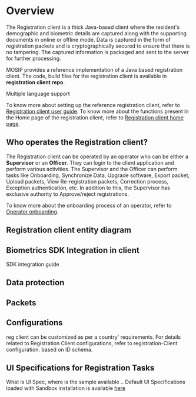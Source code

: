 # Overview

The Registration client is a thick Java-based client where the resident's demographic and biometric details are captured along with the supporting documents in online or offline mode. Data is captured in the form of registration packets and is cryptographically secured to ensure that there is no tampering. The captured information is packaged and sent to the server for further processing.

MOSIP provides a reference implementation of a Java based registration client. The code, build files for the registration client is available in **registration client repo**.

Multiple language support


  
To know more about setting up the reference registration client, refer to [Registration client user guide](registration-client-user-guide.md).
To know more about the functions present in the Home page of the registration client, refer to [Registration client home page](registration-client-home-page.md).

## Who operates the Registration client?

The Registration client can be operated by an operator who can be either a **Supervisor** or an **Officer**. They can login to the client application and perform various activities. The Supervisor and the Officer can perform tasks like Onboarding, Synchronize Data, Upgrade software, Export packet, Upload packets, View Re-registration packets, Correction process, Exception authentication, etc. In addition to this, the Supervisor has exclusive authority to Approve/reject registrations.

To know more about the onboarding process of an operator, refer to [Operator onboarding](operator-onboarding.md).

## Registration client entity diagram


## Biometrics SDK Integration in client
  
  SDK integration guide
  
## Data protection

## Packets



  
## Configurations
reg client can be customized as per a country' requirements.  For details related to Registration Client configurations, refer to registration-Client configuration.
based on ID schema.

## UI Specifications for Registration Tasks 

What is UI Spec, where is the sample available .. 
Default UI Specifications loaded with Sandbox installation is available [here](https://github.com/mosip/mosip-infra/blob/1.2.0-rc2/deployment/v3/mosip/kernel/masterdata/xlsx/ui_spec.xlsx)


